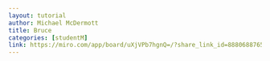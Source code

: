 ```yaml
---
layout: tutorial
author: Michael McDermott
title: Bruce
categories: [studentM]
link: https://miro.com/app/board/uXjVPb7hgnQ=/?share_link_id=888068876538
---
```

